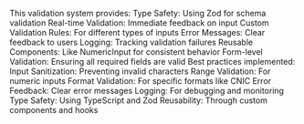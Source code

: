This validation system provides:
Type Safety: Using Zod for schema validation
Real-time Validation: Immediate feedback on input
Custom Validation Rules: For different types of inputs
Error Messages: Clear feedback to users
Logging: Tracking validation failures
Reusable Components: Like NumericInput for consistent behavior
Form-level Validation: Ensuring all required fields are valid
Best practices implemented:
Input Sanitization: Preventing invalid characters
Range Validation: For numeric inputs
Format Validation: For specific formats like CNIC
Error Feedback: Clear error messages
Logging: For debugging and monitoring
Type Safety: Using TypeScript and Zod
Reusability: Through custom components and hooks